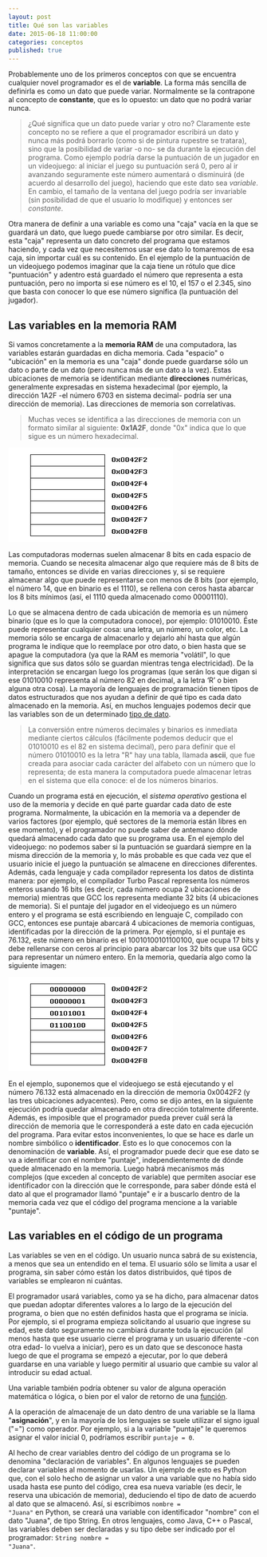 ```yaml
---
layout: post
title: Qué son las variables
date: 2015-06-18 11:00:00
categories: conceptos
published: true
---
```



Probablemente uno de los primeros conceptos con que se encuentra cualquier novel programador es el de **variable**. La forma más sencilla de definirla es como un dato que puede variar. Normalmente se la contrapone al concepto de **constante**, que es lo opuesto: un dato que no podrá variar nunca.

> ¿Qué significa que un dato puede variar y otro no? Claramente este concepto no se refiere a que el programador escribirá un dato y nunca más podrá borrarlo (como si de pintura rupestre se tratara), sino que la posibilidad de variar -o no- se da durante la ejecución del programa. Como ejemplo podría darse la puntuación de un jugador en un videojuego: al iniciar el juego su puntuación será 0, pero al ir avanzando seguramente este número aumentará o disminuirá (de acuerdo al desarrollo del juego), haciendo que este dato sea _variable_. En cambio, el tamaño de la ventana del juego podría ser invariable (sin posibilidad de que el usuario lo modifique) y entonces ser _constante_.

Otra manera de definir a una variable es como una "caja" vacía en la que se guardará un dato, que luego puede cambiarse por otro similar. Es decir, esta "caja" representa un dato concreto del programa que estamos haciendo, y cada vez que necesitemos usar ese dato lo tomaremos de esa caja, sin importar cuál es su contenido. En el ejemplo de la puntuación de un videojuego podemos imaginar que la caja tiene un rótulo que dice "puntuación" y adentro está guardado el número que representa a esta puntuación, pero no importa si ese número es el 10, el 157 o el 2.345, sino que basta con conocer lo que ese número significa (la puntuación del jugador).

## Las variables en la memoria RAM

Si vamos concretamente a la **memoria RAM** de una computadora, las variables estarán guardadas en dicha memoria. Cada "espacio" o "ubicación" en la memoria es una "caja" donde puede guardarse sólo un dato o parte de un dato (pero nunca más de un dato a la vez). Estas ubicaciones de memoria se identifican mediante **direcciones** numéricas, generalmente expresadas en sistema hexadecimal (por ejemplo, la dirección 1A2F -el número 6703 en sistema decimal- podría ser una dirección de memoria). Las direcciones de memoria son correlativas.

> Muchas veces se identifica a las direcciones de memoria con un formato similar al siguiente: **0x1A2F**, donde "0x" indica que lo que sigue es un número hexadecimal.

![direcciones de memoria](/assets/2015-06-18-que-son-las-variables-img1.jpg)

Las computadoras modernas suelen almacenar 8 bits en cada espacio de memoria. Cuando se necesita almacenar algo que requiere más de 8 bits de tamaño, entonces se divide en varias direcciones y, si se requiere almacenar algo que puede representarse con menos de 8 bits (por ejemplo, el número 14, que en binario es el 1110), se rellena con ceros hasta abarcar los 8 bits mínimos (así, el 1110 queda almacenado como 00001110).

Lo que se almacena dentro de cada ubicación de memoria es un número binario (que es lo que la computadora conoce), por ejemplo: 01010010. Éste puede representar cualquier cosa: una letra, un número, un color, etc. La memoria sólo se encarga de almacenarlo y dejarlo ahí hasta que algún programa le indique que lo reemplace por otro dato, o bien hasta que se apague la computadora (ya que la RAM es memoria "volátil", lo que significa que sus datos sólo se guardan mientras tenga electricidad). De la interpretación se encargan luego los programas (que serán los que digan si ese 01010010 representa al número 82 en decimal, a la letra &#8216;R&#8217; o bien alguna otra cosa). La mayoría de lenguajes de programación tienen tipos de datos estructurados que nos ayudan a definir de qué tipo es cada dato almacenado en la memoria. Así, en muchos lenguajes podemos decir que las variables son de un determinado [tipo de dato](/_posts/2015-07-11-tipos-de-datos.md).

> La conversión entre números decimales y binarios es inmediata mediante ciertos cálculos (fácilmente podemos deducir que el 01010010 es el 82 en sistema decimal), pero para definir que el número 01010010 es la letra "R" hay una tabla, llamada **ascii**, que fue creada para asociar cada carácter del alfabeto con un número que lo representa; de esta manera la computadora puede almacenar letras en el sistema que ella conoce: el de los números binarios.

Cuando un programa está en ejecución, el _sistema operativo_ gestiona el uso de la memoria y decide en qué parte guardar cada dato de este programa. Normalmente, la ubicación en la memoria va a depender de varios factores (por ejemplo, qué sectores de la memoria están libres en ese momento), y el programador no puede saber de antemano dónde quedará almacenado cada dato que su programa usa. En el ejemplo del videojuego: no podemos saber si la puntuación se guardará siempre en la misma dirección de la memoria y, lo más probable es que cada vez que el usuario inicie el juego la puntuación se almacene en direcciones diferentes. Además, cada lenguaje y cada compilador representa los datos de distinta manera: por ejemplo, el compilador Turbo Pascal representa los números enteros usando 16 bits (es decir, cada número ocupa 2 ubicaciones de memoria) mientras que GCC los representa mediante 32 bits (4 ubicaciones de memoria). Si el puntaje del jugador en el videojuego es un número entero y el programa se está escribiendo en lenguaje C, compilado con GCC, entonces ese puntaje abarcará 4 ubicaciones de memoria contiguas, identificadas por la dirección de la primera. Por ejemplo, si el puntaje es 76.132, este número en binario es el 10010100101100100, que ocupa 17 bits y debe rellenarse con ceros al principio para abarcar los 32 bits que usa GCC para representar un número entero. En la memoria, quedaría algo como la siguiente imagen:

![76132 en memoria](/assets/2015-06-18-que-son-las-variables-img2.jpg)

En el ejemplo, suponemos que el videojuego se está ejecutando y el número 76.132 está almacenado en la dirección de memoria 0x0042F2 (y las tres ubicaciones adyacentes). Pero, como se dijo antes, en la siguiente ejecución podría quedar almacenado en otra dirección totalmente diferente. Además, es imposible que el programador pueda prever cuál será la dirección de memoria que le corresponderá a este dato en cada ejecución del programa. Para evitar estos inconvenientes, lo que se hace es darle un nombre simbólico o **identificador**. Esto es lo que conocemos con la denominación de **variable**. Así, el programador puede decir que ese dato se va a identificar con el nombre "puntaje", independientemente de dónde quede almacenado en la memoria. Luego habrá mecanismos más complejos (que exceden al concepto de variable) que permiten asociar ese identificador con la dirección que le corresponde, para saber dónde está el dato al que el programador llamó "puntaje" e ir a buscarlo dentro de la memoria cada vez que el código del programa mencione a la variable "puntaje".

## Las variables en el código de un programa

Las variables se ven en el código. Un usuario nunca sabrá de su existencia, a menos que sea un entendido en el tema. El usuario sólo se limita a usar el programa, sin saber cómo están los datos distribuidos, qué tipos de variables se emplearon ni cuántas.

El programador usará variables, como ya se ha dicho, para almacenar datos que puedan adoptar diferentes valores a lo largo de la ejecución del programa, o bien que no estén definidos hasta que el programa se inicia. Por ejemplo, si el programa empieza solicitando al usuario que ingrese su edad, este dato seguramente no cambiará durante toda la ejecución (al menos hasta que ese usuario cierre el programa y un usuario diferente -con otra edad- lo vuelva a iniciar), pero es un dato que se desconoce hasta luego de que el programa se empezó a ejecutar, por lo que deberá guardarse en una variable y luego permitir al usuario que cambie su valor al introducir su edad actual.

Una variable también podría obtener su valor de alguna operación matemática o lógica, o bien por el valor de retorno de una [función](/2015-06-23-funciones.md).

A la operación de almacenaje de un dato dentro de una variable se la llama "**asignación**", y en la mayoría de los lenguajes se suele utilizar el signo igual ("=") como operador. Por ejemplo, si a la variable "puntaje" le queremos asignar el valor inicial 0, podríamos escribir <code>puntaje = 0</code>.

Al hecho de crear variables dentro del código de un programa se lo denomina "declaración de variables". En algunos lenguajes se pueden declarar variables al momento de usarlas. Un ejemplo de esto es Python que, con el solo hecho de asignar un valor a una variable que no había sido usada hasta ese punto del código, crea esa nueva variable (es decir, le reserva una ubicación de memoria), deduciendo el tipo de dato de acuerdo al dato que se almacenó. Así, si escribimos <code>nombre = "Juana"</code> en Python, se creará una variable con identificador "nombre" con el dato "Juana", de tipo String. En otros lenguajes, como Java, C++ o Pascal, las variables deben ser declaradas y su tipo debe ser indicado por el programador: <code>String nombre = "Juana"</code>.
